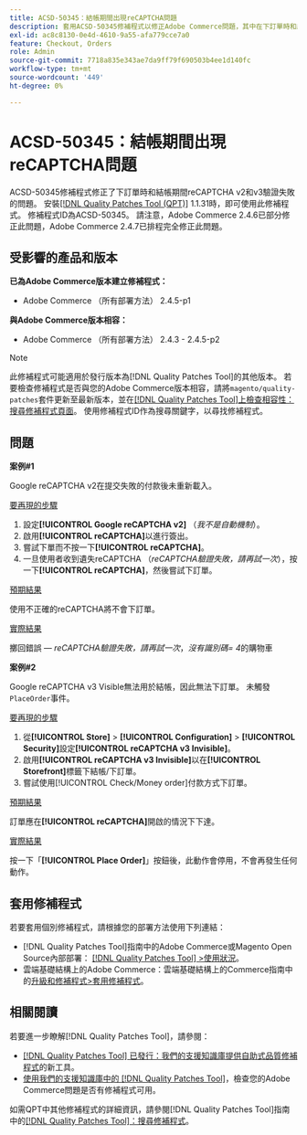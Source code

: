 ```yaml
---
title: ACSD-50345：結帳期間出現reCAPTCHA問題
description: 套用ACSD-50345修補程式以修正Adobe Commerce問題，其中在下訂單時和結帳期間，reCAPTCHA v2和v3驗證失敗。
exl-id: ac8c8130-0e4d-4610-9a55-afa779cce7a0
feature: Checkout, Orders
role: Admin
source-git-commit: 7718a835e343ae7da9ff79f690503b4ee1d140fc
workflow-type: tm+mt
source-wordcount: '449'
ht-degree: 0%

---
```


# ACSD-50345：結帳期間出現reCAPTCHA問題

ACSD-50345修補程式修正了下訂單時和結帳期間reCAPTCHA v2和v3驗證失敗的問題。 安裝[[!DNL Quality Patches Tool (QPT)]](/help/announcements/adobe-commerce-announcements/magento-quality-patches-released-new-tool-to-self-serve-quality-patches.md) 1.1.31時，即可使用此修補程式。 修補程式ID為ACSD-50345。 請注意，Adobe Commerce 2.4.6已部分修正此問題，Adobe Commerce 2.4.7已排程完全修正此問題。

## 受影響的產品和版本

**已為Adobe Commerce版本建立修補程式：**

* Adobe Commerce （所有部署方法） 2.4.5-p1

**與Adobe Commerce版本相容：**

* Adobe Commerce （所有部署方法） 2.4.3 - 2.4.5-p2

>[!NOTE]
>
>此修補程式可能適用於發行版本為[!DNL Quality Patches Tool]的其他版本。 若要檢查修補程式是否與您的Adobe Commerce版本相容，請將`magento/quality-patches`套件更新至最新版本，並在[[!DNL Quality Patches Tool]上檢查相容性：搜尋修補程式頁面](https://experienceleague.adobe.com/tools/commerce-quality-patches/index.html?lang=zh-Hant)。 使用修補程式ID作為搜尋關鍵字，以尋找修補程式。

## 問題

**案例#1**

Google reCAPTCHA v2在提交失敗的付款後未重新載入。

<u>要再現的步驟</u>

1. 設定&#x200B;**[!UICONTROL Google reCAPTCHA v2]** （*我不是自動機制*）。
1. 啟用&#x200B;**[!UICONTROL reCAPTCHA]**&#x200B;以進行簽出。
1. 嘗試下單而不按一下&#x200B;**[!UICONTROL reCAPTCHA]**。
1. 一旦使用者收到遺失reCAPTCHA （*reCAPTCHA驗證失敗，請再試一次*），按一下&#x200B;**[!UICONTROL reCAPTCHA]**，然後嘗試下訂單。

<u>預期結果</u>

使用不正確的reCAPTCHA將不會下訂單。

<u>實際結果</u>

擲回錯誤 — *reCAPTCHA驗證失敗，請再試一次*，*沒有識別碼= 4*&#x200B;的購物車

**案例#2**

Google reCAPTCHA v3 Visible無法用於結帳，因此無法下訂單。 未觸發`PlaceOrder`事件。

<u>要再現的步驟</u>

1. 從&#x200B;**[!UICONTROL Store]** > **[!UICONTROL Configuration]** > **[!UICONTROL Security]**&#x200B;設定&#x200B;**[!UICONTROL reCAPTCHA v3 Invisible]**。
1. 啟用&#x200B;**[!UICONTROL reCAPTCHA v3 Invisible]**&#x200B;以在&#x200B;**[!UICONTROL Storefront]**&#x200B;標籤下結帳/下訂單。
1. 嘗試使用[!UICONTROL Check/Money order]付款方式下訂單。

<u>預期結果</u>

訂單應在&#x200B;**[!UICONTROL reCAPTCHA]**&#x200B;開啟的情況下下達。

<u>實際結果</u>

按一下「**[!UICONTROL Place Order]**」按鈕後，此動作會停用，不會再發生任何動作。

## 套用修補程式

若要套用個別修補程式，請根據您的部署方法使用下列連結：

* [!DNL Quality Patches Tool]指南中的Adobe Commerce或Magento Open Source內部部署： [[!DNL Quality Patches Tool] >使用狀況](https://experienceleague.adobe.com/docs/commerce-operations/tools/quality-patches-tool/usage.html?lang=zh-Hant)。
* 雲端基礎結構上的Adobe Commerce：雲端基礎結構上的Commerce指南中的[升級和修補程式>套用修補程式](https://experienceleague.adobe.com/docs/commerce-cloud-service/user-guide/develop/upgrade/apply-patches.html?lang=zh-Hant)。

## 相關閱讀

若要進一步瞭解[!DNL Quality Patches Tool]，請參閱：

* [[!DNL Quality Patches Tool] 已發行：我們的支援知識庫提供自助式品質修補程式](/help/announcements/adobe-commerce-announcements/magento-quality-patches-released-new-tool-to-self-serve-quality-patches.md)的新工具。
* [使用我們的支援知識庫中的 [!DNL Quality Patches Tool]](/help/support-tools/patches-available-in-qpt-tool/check-patch-for-magento-issue-with-magento-quality-patches.md)，檢查您的Adobe Commerce問題是否有修補程式可用。

如需QPT中其他修補程式的詳細資訊，請參閱[!DNL Quality Patches Tool]指南中的[[!DNL Quality Patches Tool]：搜尋修補程式](https://experienceleague.adobe.com/tools/commerce-quality-patches/index.html?lang=zh-Hant)。

